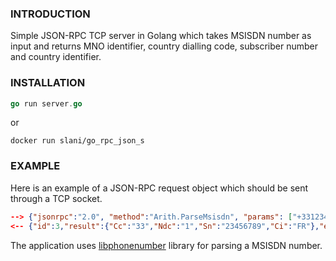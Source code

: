 ### INTRODUCTION
Simple JSON-RPC TCP server in Golang which takes MSISDN number as input and returns 
MNO identifier, country dialling code, subscriber number and country identifier.

### INSTALLATION
```go
go run server.go
```
 
or

```
docker run slani/go_rpc_json_s
```

### EXAMPLE
Here is an example of a JSON-RPC request object which should be sent through a TCP socket.
```json
--> {"jsonrpc":"2.0", "method":"Arith.ParseMsisdn", "params": ["+33123456789"], "id":3}
<-- {"id":3,"result":{"Cc":"33","Ndc":"1","Sn":"23456789","Ci":"FR"},"error":null}
```
 
 
 

The application uses [libphonenumber](https://github.com/ttacon/libphonenumber) library for parsing a MSISDN number.
